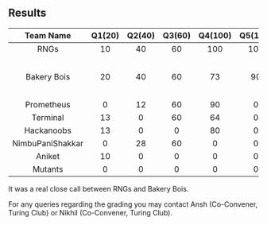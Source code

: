 ## Results

**Team Name**|**Q1(20)**|**Q2(40)**|**Q3(60)**|**Q4(100)**|**Q5(100)**|**Q6(120)**|**Total**
:-----:|:-----:|:-----:|:-----:|:-----:|:-----:|:-----:|:-----:
RNGs|10|40|60|100|100|90|400
Bakery Bois|20|40|60|73|90|80|383 (* +20 points for early submission.) 
Prometheus|0|12|60|90|0|0|162
Terminal|13|0|60|64|0|0|137
Hackanoobs|13|0|0|80|0|0|93
NimbuPaniShakkar|0|28|60|0|0|0|88
Aniket|10|0|0|0|0|0|10
Mutants|0|0|0|0|0|0|0

It was a real close call between RNGs and Bakery Bois. 

For any queries regarding the grading you may contact Ansh (Co-Convener, Turing Club) or Nikhil (Co-Convener, Turing Club).
